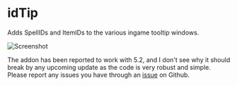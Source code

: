 idTip
=====

Adds SpellIDs and ItemIDs to the various ingame tooltip windows.

![Screenshot](http://i.imgur.com/EENBCzt.jpg)

The addon has been reported to work with 5.2, and I don't see why it should break by any upcoming update as the code is very robust and simple. Please report any issues you have through an [issue](https://github.com/silverwind/idTip/issues/new) on Github.

